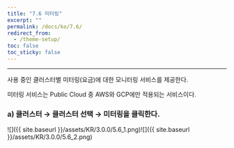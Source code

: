 ```yaml
---
title: "7.6 미터링"
excerpt: ""
permalink: /docs/ko/7.6/
redirect_from:
  - /theme-setup/
toc: false
toc_sticky: false
---
```


---
사용 중인 클러스터별 미터링\(요금\)에 대한 모니터링 서비스를 제공한다.

미터링 서비스는 Public Cloud 중 AWS와 GCP에만 적용되는 서비스이다.

### a\) 클러스터 → 클러스터 선택 → 미터링을 클릭한다.
![]({{ site.baseurl }}/assets/KR/3.0.0/5.6_1.png)![]({{ site.baseurl }}/assets/KR/3.0.0/5.6_2.png)
